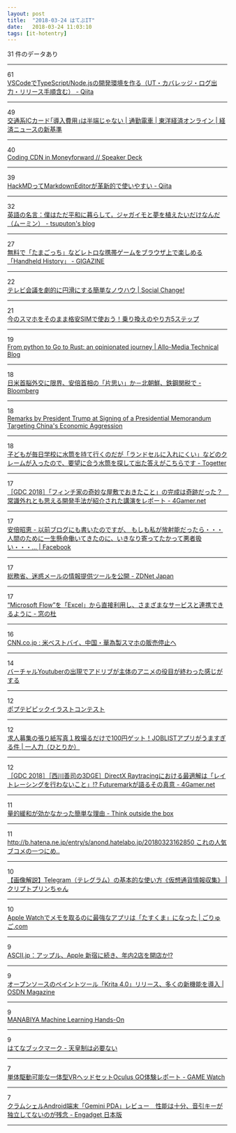 ```yaml
---
layout: post
title:  "2018-03-24 はてぶIT"
date:   2018-03-24 11:03:10
tags: [it-hotentry]
---
```

31 件のデータあり

<hr><div class="row">
<div class="col-1"><span class="badge badge-pill badge-success h2">61</span></div>
<div class="col-11"><a href='https://qiita.com/kurogelee/items/cf7954f6c23294600ef2' target='_blank'>VSCodeでTypeScript/Node.jsの開発環境を作る（UT・カバレッジ・ログ出力・リリース手順含む） - Qiita</a></div>
</div>
<hr>
<div class="row">
<div class="col-1"><span class="badge badge-pill badge-success h2">49</span></div>
<div class="col-11"><a href='http://toyokeizai.net/articles/-/213356' target='_blank'>交通系ICカード｢導入費用｣は半端じゃない | 通勤電車 | 東洋経済オンライン | 経済ニュースの新基準</a></div>
</div>
<hr>
<div class="row">
<div class="col-1"><span class="badge badge-pill badge-success h2">40</span></div>
<div class="col-11"><a href='https://speakerdeck.com/syosuke1024/coding-cdn-in-moneyforward-1' target='_blank'>Coding CDN in Moneyforward // Speaker Deck</a></div>
</div>
<hr>
<div class="row">
<div class="col-1"><span class="badge badge-pill badge-success h2">39</span></div>
<div class="col-11"><a href='https://qiita.com/norinity1103/items/85aa990dbe6582b6d701' target='_blank'>HackMDってMarkdownEditorが革新的で使いやすい - Qiita</a></div>
</div>
<hr>
<div class="row">
<div class="col-1"><span class="badge badge-pill badge-success h2">32</span></div>
<div class="col-11"><a href='http://tsuputon7.hatenablog.com/entry/2018/03/23/152113' target='_blank'>英語の名言：僕はただ平和に暮らして，ジャガイモと夢を植えたいだけなんだ（ムーミン） - tsuputon's blog</a></div>
</div>
<hr>
<div class="row">
<div class="col-1"><span class="badge badge-pill badge-success h2">27</span></div>
<div class="col-11"><a href='https://gigazine.net/news/20180323-handheld-history/' target='_blank'>無料で「たまごっち」などレトロな携帯ゲームをブラウザ上で楽しめる「Handheld History」 - GIGAZINE</a></div>
</div>
<hr>
<div class="row">
<div class="col-1"><span class="badge badge-pill badge-success h2">22</span></div>
<div class="col-11"><a href='https://kuranuki.sonicgarden.jp/2018/03/tv-meeting.html' target='_blank'>テレビ会議を劇的に円滑にする簡単なノウハウ | Social Change!</a></div>
</div>
<hr>
<div class="row">
<div class="col-1"><span class="badge badge-pill badge-success h2">21</span></div>
<div class="col-11"><a href='https://simchange.jp/how-to-mnp/' target='_blank'>今のスマホをそのまま格安SIMで使おう！乗り換えのやり方5ステップ</a></div>
</div>
<hr>
<div class="row">
<div class="col-1"><span class="badge badge-pill badge-success h2">19</span></div>
<div class="col-11"><a href='http://tech.allo-media.net/point/of/view/2018/03/22/from-python-to-go-to-rust.html' target='_blank'>From python to Go to Rust: an opinionated journey | Allo-Media Technical Blog</a></div>
</div>
<hr>
<div class="row">
<div class="col-1"><span class="badge badge-pill badge-success h2">18</span></div>
<div class="col-11"><a href='https://www.bloomberg.co.jp/news/articles/2018-03-23/P5ZFDE6TTDS301' target='_blank'>日米首脳外交に限界、安倍首相の「片思い」か－北朝鮮、鉄鋼関税で - Bloomberg</a></div>
</div>
<hr>
<div class="row">
<div class="col-1"><span class="badge badge-pill badge-success h2">18</span></div>
<div class="col-11"><a href='https://www.whitehouse.gov/briefings-statements/remarks-president-trump-signing-presidential-memorandum-targeting-chinas-economic-aggression/' target='_blank'>Remarks by President Trump at Signing of a Presidential Memorandum Targeting China's Economic Aggression</a></div>
</div>
<hr>
<div class="row">
<div class="col-1"><span class="badge badge-pill badge-success h2">18</span></div>
<div class="col-11"><a href='https://togetter.com/li/1211386' target='_blank'>子どもが毎日学校に水筒を持て行くのだが「ランドセルに入れにくい」などのクレームが入ったので、要望に合う水筒を探して出た答えがこちらです - Togetter</a></div>
</div>
<hr>
<div class="row">
<div class="col-1"><span class="badge badge-pill badge-success h2">17</span></div>
<div class="col-11"><a href='http://www.4gamer.net/games/374/G037446/20180323051/' target='_blank'>［GDC 2018］「フィンチ家の奇妙な屋敷でおきたこと」の完成は奇跡だった？　常識外れとも思える開発手法が紹介された講演をレポート - 4Gamer.net</a></div>
</div>
<hr>
<div class="row">
<div class="col-1"><span class="badge badge-pill badge-success h2">17</span></div>
<div class="col-11"><a href='https://www.facebook.com/akieabe/posts/10150571917471779' target='_blank'>安倍昭恵 - 以前ブログにも書いたのですが、 もしも私が放射能だったら・・・人間のために一生懸命働いてきたのに、いきなり寄ってたかって悪者扱い・・・... | Facebook</a></div>
</div>
<hr>
<div class="row">
<div class="col-1"><span class="badge badge-pill badge-success h2">17</span></div>
<div class="col-11"><a href='https://japan.zdnet.com/article/35116604/' target='_blank'>総務省、迷惑メールの情報提供ツールを公開 - ZDNet Japan</a></div>
</div>
<hr>
<div class="row">
<div class="col-1"><span class="badge badge-pill badge-success h2">17</span></div>
<div class="col-11"><a href='https://forest.watch.impress.co.jp/docs/news/1113156.html' target='_blank'>“Microsoft Flow”を「Excel」から直接利用し、さまざまなサービスと連携できるように - 窓の杜</a></div>
</div>
<hr>
<div class="row">
<div class="col-1"><span class="badge badge-pill badge-success h2">16</span></div>
<div class="col-11"><a href='https://www.cnn.co.jp/tech/35116606.html' target='_blank'>CNN.co.jp : 米ベストバイ、中国・華為製スマホの販売停止へ</a></div>
</div>
<hr>
<div class="row">
<div class="col-1"><span class="badge badge-pill badge-success h2">14</span></div>
<div class="col-11"><a href='https://anond.hatelabo.jp/20171218085934' target='_blank'>バーチャルYoutuberの出現でアドリブが主体のアニメの役目が終わった感じがする</a></div>
</div>
<hr>
<div class="row">
<div class="col-1"><span class="badge badge-pill badge-success h2">12</span></div>
<div class="col-11"><a href='https://www.pixiv.net/contest/pptp' target='_blank'>ポプテピピックイラストコンテスト</a></div>
</div>
<hr>
<div class="row">
<div class="col-1"><span class="badge badge-pill badge-success h2">12</span></div>
<div class="col-11"><a href='https://hitorica.com/joblist-apli/' target='_blank'>求人募集の張り紙写真１枚撮るだけで100円ゲット！JOBLISTアプリがうますぎる件 | 一人力（ひとりか）</a></div>
</div>
<hr>
<div class="row">
<div class="col-1"><span class="badge badge-pill badge-success h2">12</span></div>
<div class="col-11"><a href='http://www.4gamer.net/games/033/G003329/20180323164/' target='_blank'>［GDC 2018］［西川善司の3DGE］DirectX Raytracingにおける最適解は「レイトレーシングを行わないこと」!? Futuremarkが語るその真意 - 4Gamer.net</a></div>
</div>
<hr>
<div class="row">
<div class="col-1"><span class="badge badge-pill badge-success h2">11</span></div>
<div class="col-11"><a href='http://totb.hatenablog.com/entry/2018/03/23/231639' target='_blank'>量的緩和が効かなかった簡単な理由 - Think outside the box</a></div>
</div>
<hr>
<div class="row">
<div class="col-1"><span class="badge badge-pill badge-success h2">11</span></div>
<div class="col-11"><a href='https://anond.hatelabo.jp/20180324004652' target='_blank'>http://b.hatena.ne.jp/entry/s/anond.hatelabo.jp/20180323162850 これの人気ブコメの一つにめ..</a></div>
</div>
<hr>
<div class="row">
<div class="col-1"><span class="badge badge-pill badge-success h2">10</span></div>
<div class="col-11"><a href='https://crypto-pudding.com/prediction-telegram/' target='_blank'>【画像解説】Telegram（テレグラム）の基本的な使い方《仮想通貨情報収集》 | クリプトプリンちゃん</a></div>
</div>
<hr>
<div class="row">
<div class="col-1"><span class="badge badge-pill badge-success h2">10</span></div>
<div class="col-11"><a href='http://goryugo.com/20180323/apple-watch-2/' target='_blank'>Apple Watchでメモを取るのに最強なアプリは「たすくま」になった | ごりゅご.com</a></div>
</div>
<hr>
<div class="row">
<div class="col-1"><span class="badge badge-pill badge-success h2">9</span></div>
<div class="col-11"><a href='http://ascii.jp/elem/000/001/651/1651976/' target='_blank'>ASCII.jp：アップル、Apple 新宿に続き、年内2店を開店か!?</a></div>
</div>
<hr>
<div class="row">
<div class="col-1"><span class="badge badge-pill badge-success h2">9</span></div>
<div class="col-11"><a href='https://mag.osdn.jp/18/03/23/170000' target='_blank'>オープンソースのペイントツール「Krita 4.0」リリース、多くの新機能を導入 | OSDN Magazine</a></div>
</div>
<hr>
<div class="row">
<div class="col-1"><span class="badge badge-pill badge-success h2">9</span></div>
<div class="col-11"><a href='https://www.slideshare.net/youheiyamaguchi/manabiya-machine-learning-handson' target='_blank'>MANABIYA Machine Learning Hands-On</a></div>
</div>
<hr>
<div class="row">
<div class="col-1"><span class="badge badge-pill badge-success h2">9</span></div>
<div class="col-11"><a href='http://b.hatena.ne.jp/entry/s/anond.hatelabo.jp/20180323162850' target='_blank'>はてなブックマーク - 天皇制は必要ない</a></div>
</div>
<hr>
<div class="row">
<div class="col-1"><span class="badge badge-pill badge-success h2">7</span></div>
<div class="col-11"><a href='https://game.watch.impress.co.jp/docs/news/1113308.html' target='_blank'>単体駆動可能な一体型VRヘッドセットOculus GO体験レポート - GAME Watch</a></div>
</div>
<hr>
<div class="row">
<div class="col-1"><span class="badge badge-pill badge-success h2">7</span></div>
<div class="col-11"><a href='https://japanese.engadget.com/2018/03/23/android-gemini-pda/' target='_blank'>クラムシェルAndroid端末「Gemini PDA」レビュー　性能は十分、音引キーが独立してないのが残念 - Engadget 日本版</a></div>
</div>
<hr>

